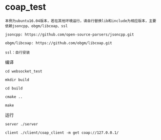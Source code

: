 # coap_test
	本例为ubuntu16.04版本，若在其他环境运行，请自行替换lib和include为相应版本，主要依赖jsoncpp、obgm/libcoap、ssl

	jsoncpp: https://github.com/open-source-parsers/jsoncpp.git

	obgm/libcoap: https://github.com/obgm/libcoap.git

	ssl：自行安装

编译

	cd websocket_test

	mkdir build

	cd build

    cmake ..

	make
  

运行

  	server ./server
  
  	client ./client/coap_client -m get coap://127.0.0.1/
